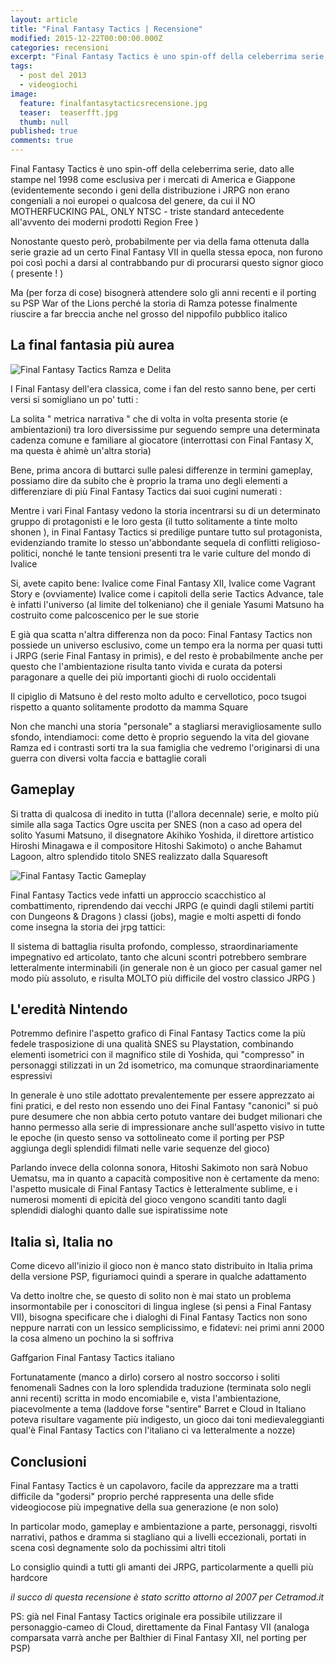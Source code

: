 ```yaml
---
layout: article
title: "Final Fantasy Tactics | Recensione"
modified: 2015-12-22T00:00:00.000Z
categories: recensioni
excerpt: "Final Fantasy Tactics è uno spin-off della celeberrima serie, dato alle stampe nel 1998..."
tags: 
  - post del 2013
  - videogiochi
image: 
  feature: finalfantasytacticsrecensione.jpg
  teaser:  teaserfft.jpg
  thumb: null
published: true
comments: true
---
```


Final Fantasy Tactics è uno spin-off della celeberrima serie, dato alle stampe nel 1998 come esclusiva per i mercati di America e Giappone (evidentemente secondo i geni della distribuzione i JRPG non erano congeniali a noi europei o qualcosa del genere, da cui il NO MOTHERFUCKING PAL, ONLY NTSC - triste standard antecedente all'avvento dei moderni prodotti Region Free )

Nonostante questo però, probabilmente per via della fama ottenuta dalla serie grazie ad un certo Final Fantasy VII in quella stessa epoca, non furono poi così pochi a darsi al contrabbando pur di procurarsi questo signor gioco ( presente ! )

Ma (per forza di cose) bisognerà attendere solo gli anni recenti e il porting su PSP War of the Lions perché la storia di Ramza potesse finalmente riuscire a far breccia anche nel grosso del nippofilo pubblico italico

## La final fantasia più aurea

![Final Fantasy Tactics Ramza e Delita](http://25.media.tumblr.com/tumblr_m2u0r5cX3l1r9kt29o1_500.gif)

I Final Fantasy dell'era classica, come i fan del resto sanno bene, per certi versi si somigliano un po' tutti : 

La solita " metrica narrativa " che di volta in volta presenta storie (e ambientazioni) tra loro diversissime pur seguendo sempre una determinata cadenza comune e familiare al giocatore (interrottasi con Final Fantasy X, ma questa è ahimè un'altra storia)

Bene, prima ancora di buttarci sulle palesi differenze in termini gameplay, possiamo dire da subito che è proprio la trama uno degli elementi a differenziare di più Final Fantasy Tactics dai suoi cugini numerati : 

Mentre i vari Final Fantasy vedono la storia incentrarsi su di un determinato gruppo di protagonisti e le loro gesta (il tutto solitamente a tinte molto shonen ), in Final Fantasy Tactics si predilige puntare tutto sul protagonista, evidenziando tramite lo stesso un'abbondante sequela di conflitti religioso-politici, nonché le tante tensioni presenti tra le varie culture del mondo di Ivalice 

Si, avete capito bene: Ivalice come Final Fantasy XII, Ivalice come Vagrant Story e (ovviamente) Ivalice come i capitoli della serie Tactics Advance, tale è infatti l'universo (al limite del tolkeniano) che il geniale Yasumi Matsuno ha costruito come palcoscenico per le sue storie

E già qua scatta n'altra differenza non da poco: Final Fantasy Tactics non possiede un universo esclusivo, come un tempo era la norma per quasi tutti i JRPG (serie Final Fantasy in primis), e del resto è probabilmente anche per questo che l'ambientazione risulta tanto vivida e curata da potersi paragonare a quelle dei più importanti giochi di ruolo occidentali

Il cipiglio di Matsuno è del resto molto adulto e cervellotico, poco tsugoi rispetto a quanto solitamente prodotto da mamma Square

Non che manchi una storia "personale" a stagliarsi meravigliosamente sullo sfondo, intendiamoci: come detto è proprio seguendo la vita del giovane Ramza ed i contrasti sorti tra la sua famiglia che vedremo l'originarsi di una guerra con diversi volta faccia e battaglie corali

## Gameplay

Si tratta di qualcosa di inedito in tutta (l'allora decennale) serie, e molto più simile alla saga Tactics Ogre uscita per SNES (non a caso ad opera del solito Yasumi Matsuno, il disegnatore Akihiko Yoshida, il direttore artistico Hiroshi Minagawa e il compositore Hitoshi Sakimoto) o anche Bahamut Lagoon, altro splendido titolo SNES realizzato dalla Squaresoft

![Final Fantasy Tactic Gameplay](http://25.media.tumblr.com/tumblr_m6ylewWZwH1qe2qqzo1_250.gif)

Final Fantasy Tactics vede infatti un approccio scacchistico al combattimento, riprendendo dai vecchi JRPG (e quindi dagli stilemi partiti con Dungeons & Dragons ) classi (jobs), magie e molti aspetti di fondo come insegna la storia dei jrpg tattici:

Il sistema di battaglia risulta profondo, complesso, straordinariamente impegnativo ed articolato, tanto che alcuni scontri potrebbero sembrare letteralmente interminabili (in generale non è un gioco per casual gamer nel modo più assoluto, e risulta MOLTO più difficile del vostro classico JRPG )

## L'eredità Nintendo

Potremmo definire l'aspetto grafico di Final Fantasy Tactics come la più fedele trasposizione di una qualità SNES su Playstation, combinando elementi isometrici con il magnifico stile di Yoshida, qui "compresso" in personaggi stilizzati in un 2d isometrico, ma comunque straordinariamente espressivi

In generale è uno stile adottato prevalentemente per essere apprezzato ai fini pratici, e del resto non essendo uno dei Final Fantasy "canonici" si può pure desumere che non abbia certo potuto vantare dei budget milionari che hanno permesso alla serie di impressionare anche sull'aspetto visivo in tutte le epoche (in questo senso va sottolineato come il porting per PSP aggiunga degli splendidi filmati nelle varie sequenze del gioco)

Parlando invece della colonna sonora, Hitoshi Sakimoto non sarà Nobuo Uematsu, ma in quanto a capacità compositive non è certamente da meno: l'aspetto musicale di Final Fantasy Tactics è letteralmente sublime, e i numerosi momenti di epicità del gioco vengono scanditi tanto dagli splendidi dialoghi quanto dalle sue ispiratissime note

## Italia sì, Italia no

Come dicevo all'inizio il gioco non è manco stato distribuito in Italia prima della versione PSP, figuriamoci quindi a sperare in qualche adattamento

Va detto inoltre che, se questo di solito non è mai stato un problema insormontabile per i conoscitori di lingua inglese (si pensi a Final Fantasy VII), bisogna specificare che i dialoghi di Final Fantasy Tactics non sono neppure narrati con un lessico semplicissimo, e fidatevi: nei primi anni 2000 la cosa almeno un pochino la si soffriva

Gaffgarion Final Fantasy Tactics italiano

Fortunatamente (manco a dirlo) corsero al nostro soccorso i soliti fenomenali Sadnes con la loro splendida traduzione (terminata solo negli anni recenti) scritta in modo encomiabile e, vista l'ambientazione, piacevolmente a tema (laddove forse "sentire" Barret e Cloud in Italiano poteva risultare vagamente più indigesto, un gioco dai toni medievaleggianti qual'è Final Fantasy Tactics con l'italiano ci va letteralmente a nozze)

## Conclusioni

Final Fantasy Tactics è un capolavoro, facile da apprezzare ma a tratti difficile da "godersi" proprio perché rappresenta una delle sfide videogiocose più impegnative della sua generazione (e non solo)

In particolar modo, gameplay e ambientazione a parte, personaggi, risvolti narrativi, pathos e dramma si stagliano qui a livelli eccezionali, portati in scena così degnamente solo da pochissimi altri titoli

Lo consiglio quindi a tutti gli amanti dei JRPG, particolarmente a quelli più hardcore 

_il succo di questa recensione è stato scritto attorno al 2007 per Cetramod.it_  

PS: già nel Final Fantasy Tactics originale era possibile utilizzare il personaggio-cameo di Cloud, direttamente da Final Fantasy VII (analoga comparsata varrà anche per Balthier di Final Fantasy XII, nel porting per PSP)
